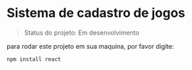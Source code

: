 # Sistema de cadastro de jogos
  
  > Status do projeto: Em desenvolvimento
  
  para rodar este projeto em sua maquina, por favor digite:
  ```
  npm install react
  ```
  
